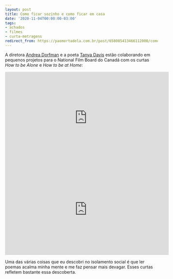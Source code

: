 ```yaml
---
layout: post
title: Como ficar sozinho e como ficar em casa
date: '2020-11-04T00:00:00-03:00'
tags:
- achados
- filmes
- curta-metragens
redirect_from: https://paomortadela.com.br/post/658085413466112000/como-ficar-sozinho-e-como-ficar-em-casa
---
```

A diretora [Andrea Dorfman](https://andreadorfman.com/) e a poeta [Tanya Davis](https://tanyadavis.ca/) estão colaborando em pequenos projetos para o National Film Board do Canadá com os curtas _How to be Alone_ e _How to be at Home_:

<iframe width="540" height="303" id="youtube_iframe" src="https://www.youtube.com/embed/k7X7sZzSXYs?feature=oembed&amp;enablejsapi=1&amp;origin=https://safe.txmblr.com&amp;wmode=opaque" frameborder="0" allow="accelerometer; autoplay; clipboard-write; encrypted-media; gyroscope; picture-in-picture" allowfullscreen=""></iframe>

<iframe width="540" height="303" id="youtube_iframe" src="https://www.youtube.com/embed/OT40Rmjwd-Q?feature=oembed&amp;enablejsapi=1&amp;origin=https://safe.txmblr.com&amp;wmode=opaque" frameborder="0" allow="accelerometer; autoplay; clipboard-write; encrypted-media; gyroscope; picture-in-picture" allowfullscreen=""></iframe>

Uma das várias coisas que eu descobri no isolamento social é que ler poemas acalma minha mente e me faz pensar mais devagar. Esses curtas refletem bastante essa descoberta.

